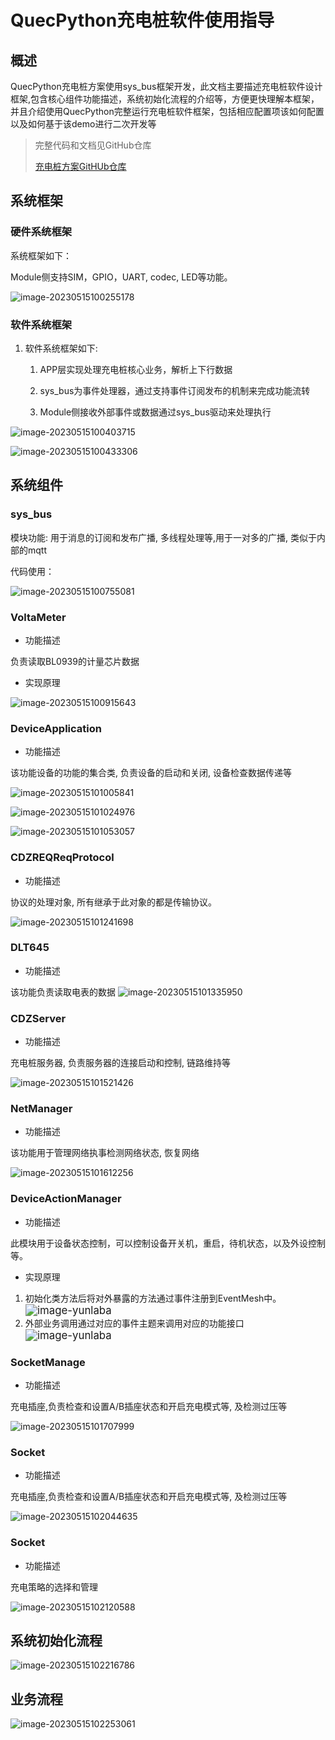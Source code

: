 # QuecPython充电桩软件使用指导

## 概述

QuecPython充电桩方案使用sys_bus框架开发，此文档主要描述充电桩软件设计框架,包含核心组件功能描述，系统初始化流程的介绍等，方便更快理解本框架，并且介绍使用QuecPython完整运行充电桩软件框架，包括相应配置项该如何配置以及如何基于该demo进行二次开发等

> 完整代码和文档见GitHub仓库
>
> [充电桩方案GitHUb仓库](https://github.com/QuecPython/solution-eleBicycleChargingPile)

## 系统框架

### 硬件系统框架

系统框架如下：

Module侧支持SIM，GPIO，UART, codec, LED等功能。

![image-20230515100255178](../media/solutions/charging-pile/image-20230515100255178.png)

### 软件系统框架

1. 软件系统框架如下:

   1. APP层实现处理充电桩核心业务，解析上下行数据

   2. sys_bus为事件处理器，通过支持事件订阅发布的机制来完成功能流转

   3. Module侧接收外部事件或数据通过sys_bus驱动来处理执行

![image-20230515100403715](../media/solutions/charging-pile/image-20230515100403715.png)

![image-20230515100433306](../media/solutions/charging-pile/image-20230515100433306.png)



## 系统组件

### sys_bus

模块功能: 用于消息的订阅和发布广播, 多线程处理等,用于一对多的广播, 类似于内部的mqtt



代码使用：

![image-20230515100755081](../media/solutions/charging-pile/image-20230515100755081.png)



### VoltaMeter

- 功能描述

负责读取BL0939的计量芯片数据

- 实现原理

![image-20230515100915643](../media/solutions/charging-pile/image-20230515100915643.png)




### DeviceApplication



- 功能描述

该功能设备的功能的集合类, 负责设备的启动和关闭, 设备检查数据传递等

![image-20230515101005841](../media/solutions/charging-pile/image-20230515101005841.png)

![image-20230515101024976](../media/solutions/charging-pile/image-20230515101024976.png)

![image-20230515101053057](../media/solutions/charging-pile/image-20230515101053057.png)

### CDZREQReqProtocol

- 功能描述

协议的处理对象, 所有继承于此对象的都是传输协议。

![image-20230515101241698](../media/solutions/charging-pile/image-20230515101241698.png)

### DLT645

- 功能描述

该功能负责读取电表的数据
![image-20230515101335950](../media/solutions/charging-pile/image-20230515101335950.png)

### CDZServer

- 功能描述

充电桩服务器, 负责服务器的连接启动和控制, 链路维持等

![image-20230515101521426](../media/solutions/charging-pile/image-20230515101521426.png)

### NetManager

- 功能描述

该功能用于管理网络执事检测网络状态, 恢复网络

![image-20230515101612256](../media/solutions/charging-pile/image-20230515101612256.png)


### DeviceActionManager

- 功能描述

此模块用于设备状态控制，可以控制设备开关机，重启，待机状态，以及外设控制等。

- 实现原理

1. 初始化类方法后将对外暴露的方法通过事件注册到EventMesh中。
   <img src="E:/git_pro/teedoc_with_qpydoc/docs/Getting_started/zh/media/solutions/cloudspeaker/cloudspeaker_17.png" alt="image-yunlaba" style="zoom:120%;" />
2. 外部业务调用通过对应的事件主题来调用对应的功能接口
   <img src="E:/git_pro/teedoc_with_qpydoc/docs/Getting_started/zh/media/solutions/cloudspeaker/cloudspeaker_19.png" alt="image-yunlaba" style="zoom:120%;" />

### SocketManage

- 功能描述

充电插座,负责检查和设置A/B插座状态和开启充电模式等, 及检测过压等

![image-20230515101707999](../media/solutions/charging-pile/image-20230515101707999.png)

### Socket

- 功能描述

充电插座,负责检查和设置A/B插座状态和开启充电模式等, 及检测过压等

![image-20230515102044635](../media/solutions/charging-pile/image-20230515102044635.png)

### Socket

- 功能描述

充电策略的选择和管理

![image-20230515102120588](../media/solutions/charging-pile/image-20230515102120588.png)

## 系统初始化流程

![image-20230515102216786](../media/solutions/charging-pile/image-20230515102216786.png)

## 业务流程

![image-20230515102253061](../media/solutions/charging-pile/image-20230515102253061.png)

